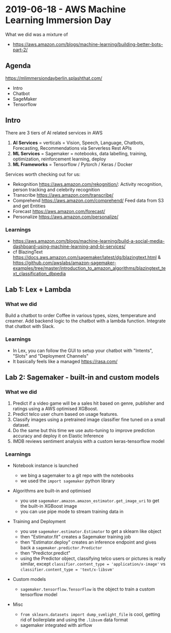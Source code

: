 # 2019-06-18 - AWS Machine Learning Immersion Day

What we did was a mixture of

- https://aws.amazon.com/blogs/machine-learning/building-better-bots-part-2/

## Agenda

https://mlimmersiondayberlin.splashthat.com/

- Intro
- Chatbot
- SageMaker
- Tensorflow

## Intro

There are 3 tiers of AI related services in AWS

1. **AI Services** = verticals = Vision, Speech, Language, Chatbots, Forecasting, Recommendations via Serverless Rest APIs
1. **ML Services** = Sagemaker = notebooks, data labelling, training, optimization, reinforcement learning, deploy
1. **ML Frameworks** = Tensorflow / Pytorch / Keras / Docker

Services worth checking out for us:

- Rekognition https://aws.amazon.com/rekognition/:
  Activity recognition, person tracking and celebrity recognition
- Transcribe https://aws.amazon.com/transcribe/
- Comprehend https://aws.amazon.com/comprehend/
  Feed data from S3 and get Entities
- Forecast https://aws.amazon.com/forecast/
- Personalize https://aws.amazon.com/personalize/

### Learnings

- https://aws.amazon.com/blogs/machine-learning/build-a-social-media-dashboard-using-machine-learning-and-bi-services/
- cf BlazingText https://docs.aws.amazon.com/sagemaker/latest/dg/blazingtext.html & https://github.com/awslabs/amazon-sagemaker-examples/tree/master/introduction_to_amazon_algorithms/blazingtext_text_classification_dbpedia

## Lab 1: Lex + Lambda

### What we did

Build a chatbot to order Coffee in various types, sizes, temperature and creamer. Add backend logic to the chatbot with a lambda function. Integrate that chatbot with Slack.

### Learnings

- In Lex, you can follow the GUI to setup your chatbot with "Intents", "Slots" and "Deployment Channels"
- It basically feels like a managed https://rasa.com/

## Lab 2: Sagemaker - built-in and custom models

### What we did

1. Predict if a video game will be a sales hit based on genre, publisher and ratings using a AWS optimised XGBoost.
2. Predict telco user churn based on usage features.
3. Classify images using a pretrained image classifier fine tuned on a small dataset.
4. Do the same but this time we use auto-tuning to improve prediction accuracy and deploy it on Elastic Inference
5. IMDB reviews sentiment analysis with a custom keras-tensorflow model

### Learnings

- Notebook instance is launched
  - we bing a sagemaker to a git repo with the notebooks
  - we used the `import sagemaker` python library
- Algorithms are built-in and optimised
  - you use `sagemaker.amazon.amazon_estimator.get_image_uri` to get the built-in XGBoost image
  - you can use pipe mode to stream training data in
- Training and Deployment

  - you use `sagemaker.estimator.Estimator` to get a sklearn like object
  - then "Estimator.fit" creates a Sagemaker training job
  - then "Estimator.deploy" creates an inference endpoint and gives back a `sagemaker.predictor.Predictor`
  - then "Predictor.predict"
  - using the Predictor object, classifying telco users or pictures is really similar, except `classifier.content_type = 'application/x-image'` vs `classifier.content_type = 'text/x-libsvm'`

- Custom models

  - `sagemaker.tensorflow.TensorFlow` is the object to train a custom tensorflow model

- Misc
  - `from sklearn.datasets import dump_svmlight_file` is cool, getting rid of boilerplate and using the `.libsvm` data format
  - sagemaker integrated with airflow

